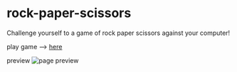 # rock-paper-scissors

Challenge yourself to a game of rock paper scissors against your computer!

play game --> <a href="https://cartaud.github.io/rock-paper-scissors/" target="_blank">here</a>


preview <img src="" alt="page preview"> 